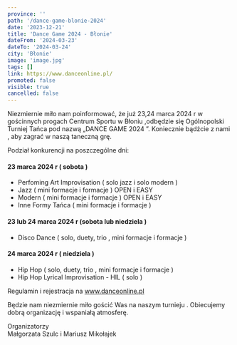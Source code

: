 ```yaml
---
province: ''
path: '/dance-game-blonie-2024'
date: '2023-12-21'
title: 'Dance Game 2024 - Błonie'
dateFrom: '2024-03-23'
dateTo: '2024-03-24'
city: 'Błonie'
image: 'image.jpg'
tags: []
link: https://www.danceonline.pl/
promoted: false
visible: true
cancelled: false
---
```

Niezmiernie miło nam poinformować, że już 23,24 marca 2024 r w gościnnych progach Centrum Sportu w Błoniu ,odbędzie się Ogólnopolski Turniej Tańca pod nazwą „DANCE GAME 2024 ”. Koniecznie bądźcie z nami , aby zagrać w naszą taneczną grę.

Podział konkurencji na poszczególne dni:
#### 23 marca 2024 r ( sobota )
- Perfoming Art Improvisation ( solo jazz i solo modern )
- Jazz ( mini formacje i formacje ) OPEN i EASY
- Modern ( mini formacje i formacje ) OPEN i EASY
- Inne Formy Tańca ( mini formacje i formacje )

#### 23 lub 24 marca 2024 r (sobota lub niedziela )
- Disco Dance ( solo, duety, trio , mini formacje i formacje )

#### 24 marca 2024 r ( niedziela )
- Hip Hop ( solo, duety, trio , mini formacje i formacje )
- Hip Hop Lyrical Improvisation - HIL ( solo )
  
Regulamin i rejestracja na www.danceonline.pl

Będzie nam niezmiernie miło gościć Was na naszym turnieju . Obiecujemy dobrą organizację i wspaniałą atmosferę.

Organizatorzy \
Małgorzata Szulc i Mariusz Mikołajek
